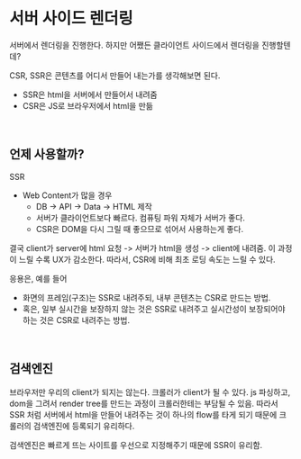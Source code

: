 # 서버 사이드 렌더링

서버에서 렌더링을 진행한다. 하지만 어쨌든 클라이언트 사이드에서 렌더링을 진행할텐데?

CSR, SSR은 콘텐츠를 어디서 만들어 내는가를 생각해보면 된다.

- SSR은 html을 서버에서 만들어서 내려줌
- CSR은 JS로 브라우저에서 html을 만듦

<br/>

## 언제 사용할까?

SSR

- Web Content가 많을 경우
  - DB -> API -> Data -> HTML 제작
  - 서버가 클라이언트보다 빠르다. 컴퓨팅 파워 자체가 서버가 좋다.
  - CSR은 DOM을 다시 그릴 때 좋으므로 섞어서 사용하는게 좋다.

결국 client가 server에 html 요청 -> 서버가 html을 생성 -> client에 내려줌. 이 과정이 느릴 수록 UX가 감소한다. 따라서, CSR에 비해 최초 로딩 속도는 느릴 수 있다.

응용은, 예를 들어 

- 화면의 프레임(구조)는 SSR로 내려주되, 내부 콘텐츠는 CSR로 만드는 방법.
- 혹은, 일부 실시간을 보장하지 않는 것은 SSR로 내려주고 실시간성이 보장되어야 하는 것은 CSR로 내려주는 방법.

<br/>

## 검색엔진

브라우저만 우리의 client가 되지는 않는다. 크롤러가 client가 될 수 있다. js 파싱하고, dom을 그려서 render tree를 만드는 과정이 크롤러한테는 부담될 수 있음. 따라서 SSR 처럼 서버에서 html을 만들어 내려주는 것이 하나의 flow를 타게 되기 때문에 크롤러의 검색엔진에 등록되기 유리하다.

검색엔진은 빠르게 뜨는 사이트를 우선으로 지정해주기 때문에 SSR이 유리함.
